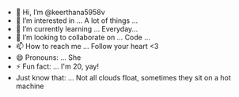 - 👋 Hi, I’m @keerthana5958v       
- 👀 I’m interested in ... A lot of things ...           
- 🌱 I’m currently learning ... Everyday...              
- 💞️ I’m looking to collaborate on ... Code ...                
- 📫 How to reach me ... Follow your heart <3                    
- 😄 Pronouns: ... She       
- ⚡ Fun fact: ... I'm 20, yay!           
- Just know that: ... Not all clouds float, sometimes they sit on a hot machine    
   
<!--- 
keerthana5958v/keerthana5958v is a ✨ special ✨ repository because its `README.md` (this file) appears on your GitHub profile.
You can click the Preview link to take a look at your changes.
--->
